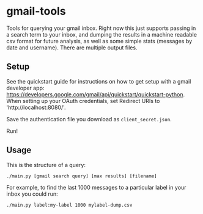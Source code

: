 # gmail-tools


Tools for querying your gmail inbox.
Right now this just supports passing in a search term to your inbox, and dumping the results in a machine readable csv format for future analysis,
as well as some simple stats (messages by date and username).
There are multiple output files.

## Setup

See the quickstart guide for instructions on how to get setup with a gmail developer app: https://developers.google.com/gmail/api/quickstart/quickstart-python. When setting up your OAuth credentials, set Redirect URIs to 'http://localhost:8080/'.

Save the authentication file you download as `client_secret.json`.

Run!


## Usage

This is the structure of a query:


```
./main.py [gmail search query] [max results] [filename]
```

For example, to find the last 1000 messages to a particular label in your inbox you could run:

```
./main.py label:my-label 1000 mylabel-dump.csv
```

